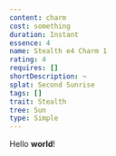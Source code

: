 ```yaml
---
content: charm
cost: something
duration: Instant
essence: 4
name: Stealth e4 Charm 1
rating: 4
requires: []
shortDescription: ~
splat: Second Sunrise
tags: []
trait: Stealth
tree: Sun
type: Simple
---
```


Hello **world**!
